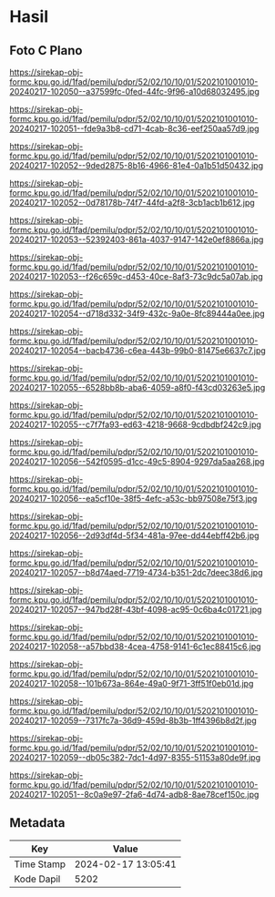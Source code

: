 # Hasil

## Foto C Plano

https://sirekap-obj-formc.kpu.go.id/1fad/pemilu/pdpr/52/02/10/10/01/5202101001010-20240217-102050--a37599fc-0fed-44fc-9f96-a10d68032495.jpg

https://sirekap-obj-formc.kpu.go.id/1fad/pemilu/pdpr/52/02/10/10/01/5202101001010-20240217-102051--fde9a3b8-cd71-4cab-8c36-eef250aa57d9.jpg

https://sirekap-obj-formc.kpu.go.id/1fad/pemilu/pdpr/52/02/10/10/01/5202101001010-20240217-102052--9ded2875-8b16-4966-81e4-0a1b51d50432.jpg

https://sirekap-obj-formc.kpu.go.id/1fad/pemilu/pdpr/52/02/10/10/01/5202101001010-20240217-102052--0d78178b-74f7-44fd-a2f8-3cb1acb1b612.jpg

https://sirekap-obj-formc.kpu.go.id/1fad/pemilu/pdpr/52/02/10/10/01/5202101001010-20240217-102053--52392403-861a-4037-9147-142e0ef8866a.jpg

https://sirekap-obj-formc.kpu.go.id/1fad/pemilu/pdpr/52/02/10/10/01/5202101001010-20240217-102053--f26c659c-d453-40ce-8af3-73c9dc5a07ab.jpg

https://sirekap-obj-formc.kpu.go.id/1fad/pemilu/pdpr/52/02/10/10/01/5202101001010-20240217-102054--d718d332-34f9-432c-9a0e-8fc89444a0ee.jpg

https://sirekap-obj-formc.kpu.go.id/1fad/pemilu/pdpr/52/02/10/10/01/5202101001010-20240217-102054--bacb4736-c6ea-443b-99b0-81475e6637c7.jpg

https://sirekap-obj-formc.kpu.go.id/1fad/pemilu/pdpr/52/02/10/10/01/5202101001010-20240217-102055--6528bb8b-aba6-4059-a8f0-f43cd03263e5.jpg

https://sirekap-obj-formc.kpu.go.id/1fad/pemilu/pdpr/52/02/10/10/01/5202101001010-20240217-102055--c7f7fa93-ed63-4218-9668-9cdbdbf242c9.jpg

https://sirekap-obj-formc.kpu.go.id/1fad/pemilu/pdpr/52/02/10/10/01/5202101001010-20240217-102056--542f0595-d1cc-49c5-8904-9297da5aa268.jpg

https://sirekap-obj-formc.kpu.go.id/1fad/pemilu/pdpr/52/02/10/10/01/5202101001010-20240217-102056--ea5cf10e-38f5-4efc-a53c-bb97508e75f3.jpg

https://sirekap-obj-formc.kpu.go.id/1fad/pemilu/pdpr/52/02/10/10/01/5202101001010-20240217-102056--2d93df4d-5f34-481a-97ee-dd44ebff42b6.jpg

https://sirekap-obj-formc.kpu.go.id/1fad/pemilu/pdpr/52/02/10/10/01/5202101001010-20240217-102057--b8d74aed-7719-4734-b351-2dc7deec38d6.jpg

https://sirekap-obj-formc.kpu.go.id/1fad/pemilu/pdpr/52/02/10/10/01/5202101001010-20240217-102057--947bd28f-43bf-4098-ac95-0c6ba4c01721.jpg

https://sirekap-obj-formc.kpu.go.id/1fad/pemilu/pdpr/52/02/10/10/01/5202101001010-20240217-102058--a57bbd38-4cea-4758-9141-6c1ec88415c6.jpg

https://sirekap-obj-formc.kpu.go.id/1fad/pemilu/pdpr/52/02/10/10/01/5202101001010-20240217-102058--101b673a-864e-49a0-9f71-3ff51f0eb01d.jpg

https://sirekap-obj-formc.kpu.go.id/1fad/pemilu/pdpr/52/02/10/10/01/5202101001010-20240217-102059--7317fc7a-36d9-459d-8b3b-1ff4396b8d2f.jpg

https://sirekap-obj-formc.kpu.go.id/1fad/pemilu/pdpr/52/02/10/10/01/5202101001010-20240217-102059--db05c382-7dc1-4d97-8355-51153a80de9f.jpg

https://sirekap-obj-formc.kpu.go.id/1fad/pemilu/pdpr/52/02/10/10/01/5202101001010-20240217-102051--8c0a9e97-2fa6-4d74-adb8-8ae78cef150c.jpg


## Metadata

| Key        | Value               |
| ---------- | ------------------- |
| Time Stamp | 2024-02-17 13:05:41 |
| Kode Dapil | 5202                |



